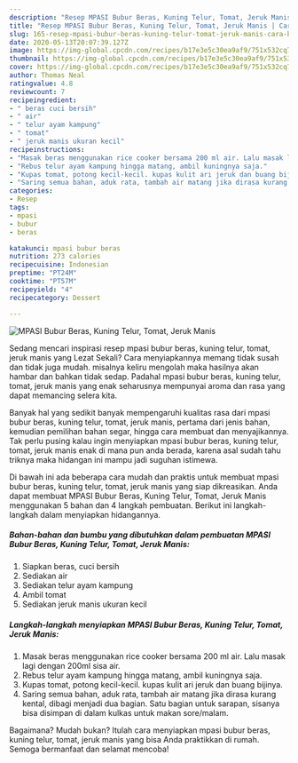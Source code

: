 ```yaml
---
description: "Resep MPASI Bubur Beras, Kuning Telur, Tomat, Jeruk Manis | Cara Bikin MPASI Bubur Beras, Kuning Telur, Tomat, Jeruk Manis Yang Enak Banget"
title: "Resep MPASI Bubur Beras, Kuning Telur, Tomat, Jeruk Manis | Cara Bikin MPASI Bubur Beras, Kuning Telur, Tomat, Jeruk Manis Yang Enak Banget"
slug: 165-resep-mpasi-bubur-beras-kuning-telur-tomat-jeruk-manis-cara-bikin-mpasi-bubur-beras-kuning-telur-tomat-jeruk-manis-yang-enak-banget
date: 2020-05-13T20:07:39.127Z
image: https://img-global.cpcdn.com/recipes/b17e3e5c30ea9af9/751x532cq70/mpasi-bubur-beras-kuning-telur-tomat-jeruk-manis-foto-resep-utama.jpg
thumbnail: https://img-global.cpcdn.com/recipes/b17e3e5c30ea9af9/751x532cq70/mpasi-bubur-beras-kuning-telur-tomat-jeruk-manis-foto-resep-utama.jpg
cover: https://img-global.cpcdn.com/recipes/b17e3e5c30ea9af9/751x532cq70/mpasi-bubur-beras-kuning-telur-tomat-jeruk-manis-foto-resep-utama.jpg
author: Thomas Neal
ratingvalue: 4.8
reviewcount: 7
recipeingredient:
- " beras cuci bersih"
- " air"
- " telur ayam kampung"
- " tomat"
- " jeruk manis ukuran kecil"
recipeinstructions:
- "Masak beras menggunakan rice cooker bersama 200 ml air. Lalu masak lagi dengan 200ml sisa air."
- "Rebus telur ayam kampung hingga matang, ambil kuningnya saja."
- "Kupas tomat, potong kecil-kecil. kupas kulit ari jeruk dan buang bijinya."
- "Saring semua bahan, aduk rata, tambah air matang jika dirasa kurang kental, dibagi menjadi dua bagian. Satu bagian untuk sarapan, sisanya bisa disimpan di dalam kulkas untuk makan sore/malam."
categories:
- Resep
tags:
- mpasi
- bubur
- beras

katakunci: mpasi bubur beras 
nutrition: 273 calories
recipecuisine: Indonesian
preptime: "PT24M"
cooktime: "PT57M"
recipeyield: "4"
recipecategory: Dessert

---
```



![MPASI Bubur Beras, Kuning Telur, Tomat, Jeruk Manis](https://img-global.cpcdn.com/recipes/b17e3e5c30ea9af9/751x532cq70/mpasi-bubur-beras-kuning-telur-tomat-jeruk-manis-foto-resep-utama.jpg)

Sedang mencari inspirasi resep mpasi bubur beras, kuning telur, tomat, jeruk manis yang Lezat Sekali? Cara menyiapkannya memang tidak susah dan tidak juga mudah. misalnya keliru mengolah maka hasilnya akan hambar dan bahkan tidak sedap. Padahal mpasi bubur beras, kuning telur, tomat, jeruk manis yang enak seharusnya mempunyai aroma dan rasa yang dapat memancing selera kita.

Banyak hal yang sedikit banyak mempengaruhi kualitas rasa dari mpasi bubur beras, kuning telur, tomat, jeruk manis, pertama dari jenis bahan, kemudian pemilihan bahan segar, hingga cara membuat dan menyajikannya. Tak perlu pusing kalau ingin menyiapkan mpasi bubur beras, kuning telur, tomat, jeruk manis enak di mana pun anda berada, karena asal sudah tahu triknya maka hidangan ini mampu jadi suguhan istimewa.




Di bawah ini ada beberapa cara mudah dan praktis untuk membuat mpasi bubur beras, kuning telur, tomat, jeruk manis yang siap dikreasikan. Anda dapat membuat MPASI Bubur Beras, Kuning Telur, Tomat, Jeruk Manis menggunakan 5 bahan dan 4 langkah pembuatan. Berikut ini langkah-langkah dalam menyiapkan hidangannya.

<!--inarticleads1-->

##### Bahan-bahan dan bumbu yang dibutuhkan dalam pembuatan MPASI Bubur Beras, Kuning Telur, Tomat, Jeruk Manis:

1. Siapkan  beras, cuci bersih
1. Sediakan  air
1. Sediakan  telur ayam kampung
1. Ambil  tomat
1. Sediakan  jeruk manis ukuran kecil




<!--inarticleads2-->

##### Langkah-langkah menyiapkan MPASI Bubur Beras, Kuning Telur, Tomat, Jeruk Manis:

1. Masak beras menggunakan rice cooker bersama 200 ml air. Lalu masak lagi dengan 200ml sisa air.
1. Rebus telur ayam kampung hingga matang, ambil kuningnya saja.
1. Kupas tomat, potong kecil-kecil. kupas kulit ari jeruk dan buang bijinya.
1. Saring semua bahan, aduk rata, tambah air matang jika dirasa kurang kental, dibagi menjadi dua bagian. Satu bagian untuk sarapan, sisanya bisa disimpan di dalam kulkas untuk makan sore/malam.




Bagaimana? Mudah bukan? Itulah cara menyiapkan mpasi bubur beras, kuning telur, tomat, jeruk manis yang bisa Anda praktikkan di rumah. Semoga bermanfaat dan selamat mencoba!
